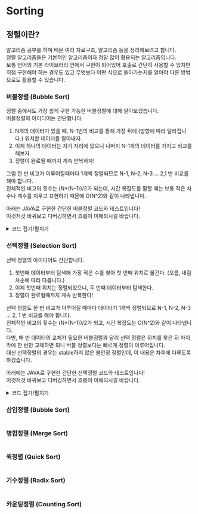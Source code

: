 # Sorting

## 정렬이란?
알고리즘 공부를 하며 배운 여러 자료구조, 알고리즘 등을 정리해보려고 합니다.   
정렬 알고리즘들은 기본적인 알고리즘이자 정말 많이 활용되는 알고리즘입니다.   
보통 언어의 기본 라이브러리 안에서 구현이 되어있어 호출로 간단히 사용할 수 있지만 직접 구현해야 하는 경우도 있고 무엇보다 어떤 식으로 돌아가는지를 알아야 다른 방법으로도 활용할 수 있습니다.   

### 버블정렬 (Bubble Sort)
정렬 중에서도 가장 쉽게 구현 가능한 버블정렬에 대해 알아보겠습니다.   
버블정렬의 아이디어는 간단합니다.    

1. N개의 데이터가 있을 때, N-1번의 비교를 통해 가장 뒤에 (방향에 따라 달라집니다.) 위치할 데이터를 알아내자.    
2. 이제 하나의 데이터는 자기 자리에 있으니 나머지 N-1개의 데이터를 가지고 비교를 해보자.   
3. 정렬이 완료될 때까지 계속 반복하자!   

그럼 한 번 비교가 이루어질때마다 1개씩 정렬되므로 N-1, N-2, N-3 ... 2,1 번 비교를 해야 합니다.   
전체적인 비교의 횟수는 (N*(N-1))/2가 되는데, 시간 복잡도를 말할 때는 보통 작은 차수나 계수를 지우고 표현하기 때문에 O(N^2)와 같이 나타냅니다.   

아래는 JAVA로 구현한 간단한 버블정렬 코드와 테스트입니다!   
이것저것 바꿔보고 디버깅하면서 흐름이 이해되시길 바랍니다.   

<details markdown="1">
<summary>코드 접기/펼치기</summary>

```Java
import java.util.Arrays;
import java.util.Random;

public class 01_sort_01_bubble {
	static int size = 100;
	static int bound = 1000;
	// 데이터의 갯수와 범위 설정

	public static void main(String[] args) {
		int[] data = new int[size];
		Random random = new Random();
		int count = 0;

		for (int i = 0; i < size; i++) {
			data[i] = random.nextInt(bound);
		}
		// 랜덤 값 넣어주기

		System.out.println(Arrays.toString(data));
		// 랜덤하게 들어간 데이터 확인

		/////////////////////// 버블정렬 구현////////////////////////////
		for (int find = size - 1; find >= 0; find--) {
			for (int now = 0; now < find; now++) {
				int next = now + 1;
				if (data[now] > data[next]) {
					int save = data[now];
					data[now] = data[next];
					data[next] = save;
				}
				count++;
			}
		}
		//////////////////////////////////////////////////////

		System.out.println(Arrays.toString(data));
		System.out.println("비교횟수 : " + count);
		// 정렬 후 데이터와 비교횟수 확인

		int[][] data2 = { { 1, 1 }, { 3, 1 }, { 5, 1 }, { 7, 1 }, { 9, 1 }, { 1, 2 }, { 2, 2 }, { 4, 2 }, { 1, 3 },
				{ 7, 2 }, { 9, 3 }, { 3, 3 }, { 4, 3 }, { 8, 3 }, { 6, 3 } };
		for (int find = 14; find >= 0; find--) {
			for (int now = 0; now < find; now++) {
				int next = now + 1;
				if (data2[now][0] > data2[next][0]) {
					int[] save = data2[now].clone();
					data2[now] = data2[next].clone();
					data2[next] = save.clone();
				}
			}
		}

		for (int i = 0; i < 15; i++) {
			System.out.printf("정렬된 수 : %d, stable: %d\n", data2[i][0], data2[i][1]);
		}
		//stable 정렬임!
	}
}
```
</details>


### 선택정렬 (Selection Sort)
선택 정렬의 아이디어도 간단합니다.

1. 첫번째 데이터부터 탐색해 가장 작은 수를 찾아 첫 번째 위치로 옮긴다. (오름, 내림차순에 따라 다릅니다.)   
2. 이제 첫번째 위치는 정렬되었으니, 두 번째 데이터부터 탐색한다.   
3. 정렬이 완료될때까지 계속 반복한다!   


선택 정렬도 한 번 비교가 이루어질 때마다 데이터가 1개씩 정렬되므로 N-1, N-2, N-3 ... 2, 1 번 비교를 해야 합니다.   
전체적인 비교의 횟수는 (N*(N-1))/2가 되고, 시간 복잡도는 O(N^2)와 같이 나타냅니다.   
다만, 매 번 데이터의 교체가 필요한 버블정렬과 달리 선택 정렬은 위치를 찾은 뒤 마지막에 한 번만 교체하면 되니 버블 정렬보다는 빠르게 정렬이 이루어집니다.   
대신 선택정렬의 경우는 stable하지 않은 불안정 정렬인데, 이 내용은 차후에 다루도록 하겠습니다.   

아래에는 JAVA로 구현한 간단한 선택정렬 코드와 테스트입니다!   
이것저것 바꿔보고 디버깅하면서 흐름이 이해되시길 바랍니다.   

<details markdown="1">
<summary>코드 접기/펼치기</summary>

```Java
import java.util.Arrays;
import java.util.Random;

public class sort_02_selection {
	static int size = 10;
	static int bound = 1000;
	// 데이터의 갯수와 범위 설정

	public static void main(String[] args) {
		int[] data = new int[size];
		Random random = new Random();
		int count = 0;

		for (int i = 0; i < size; i++) {
			data[i] = random.nextInt(bound);
		}
		// 랜덤 값 넣어주기

		System.out.println(Arrays.toString(data));
		// 랜덤하게 들어간 데이터 확인

		/////////////////////// 선택정렬 구현////////////////////////////
		for (int find = 0; find < size; find++) {
			int minIdx = find;
			for (int now = find; now < size; now++) {
				if(data[now] < data[minIdx]) {
					minIdx = now;
				}
				count++;
			}
			int save = data[find];
			data[find] = data[minIdx];
			data[minIdx] = save;
		}
		//////////////////////////////////////////////////////

		System.out.println(Arrays.toString(data));
		System.out.println("비교횟수 : " + count);
		// 정렬 후 데이터와 비교횟수 확인

		int[][] data2 = { { 1, 1 }, { 3, 1 }, { 5, 1 }, { 7, 1 }, { 9, 1 }, { 1, 2 }, { 2, 2 }, { 4, 2 }, { 1, 3 },
				{ 7, 2 }, { 9, 3 }, { 3, 3 }, { 4, 3 }, { 8, 3 }, { 6, 3 } };
		
		for (int find = 0; find < 15; find++) {
			int minIdx = find;
			for (int now = find; now < 15; now++) {
				if(data2[now][0] < data2[minIdx][0]) {
					minIdx = now;
				}
				count++;
			}
			int[] save = data2[find].clone();
			data2[find] = data2[minIdx].clone();
			data2[minIdx] = save.clone();
		}

		for (int i = 0; i < 15; i++) {
			System.out.printf("정렬된 수 : %d, stable: %d\n", data2[i][0], data2[i][1]);
		}
		// stable 정렬이 아님!
	}
}
```

</details>


### 삽입정렬 (Bubble Sort)
```Java

```

### 병합정렬 (Merge Sort)
```Java

```

### 퀵정렬 (Quick Sort)
```Java

```

### 기수정렬 (Radix Sort)
```Java

```

### 카운팅정렬 (Counting Sort)
```Java

```